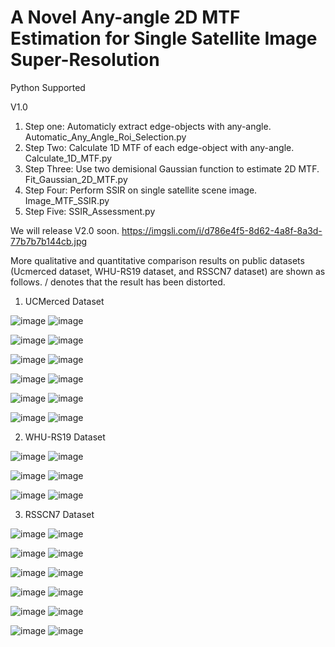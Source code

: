# A Novel Any-angle 2D MTF Estimation for Single Satellite Image Super-Resolution
Python Supported

V1.0
1. Step one: Automaticly extract edge-objects with any-angle. Automatic_Any_Angle_Roi_Selection.py
2. Step Two: Calculate 1D MTF of each edge-object with any-angle. Calculate_1D_MTF.py
3. Step Three: Use two demisional Gaussian function to estimate 2D MTF. Fit_Gaussian_2D_MTF.py
4. Step Four: Perform SSIR on single satellite scene image. Image_MTF_SSIR.py
5. Step Five: SSIR_Assessment.py

We will release V2.0 soon.
https://imgsli.com/i/d786e4f5-8d62-4a8f-8a3d-77b7b7b144cb.jpg

More qualitative and quantitative comparison results on public datasets (Ucmerced dataset, WHU-RS19 dataset, and RSSCN7 dataset) are shown as follows. / denotes that the result has been distorted.

1. UCMerced Dataset

![image](https://github.com/RSingKK/A-Novel-Any-angle-2D-MTF-Estimation/assets/49096921/30fce002-b4fd-4568-a8c5-f24686ad996d)
![image](https://github.com/RSingKK/A-Novel-Any-angle-2D-MTF-Estimation/assets/49096921/e656e732-79cd-4fb2-80f2-005719126700)




![image](https://github.com/RSingKK/A-Novel-Any-angle-2D-MTF-Estimation/assets/49096921/d14c1654-306d-49d1-9bba-4161478b9563)
![image](https://github.com/RSingKK/A-Novel-Any-angle-2D-MTF-Estimation/assets/49096921/6d0bb861-8232-45fb-beba-4d15ba624319)




![image](https://github.com/RSingKK/A-Novel-Any-angle-2D-MTF-Estimation/assets/49096921/6075e6ab-4a18-4568-a98f-5219c61b65ca)
![image](https://github.com/RSingKK/A-Novel-Any-angle-2D-MTF-Estimation/assets/49096921/f6ace178-f4a3-42e4-a1ba-caed8ab41da6)



![image](https://github.com/RSingKK/A-Novel-Any-angle-2D-MTF-Estimation/assets/49096921/aca245d8-4cb5-4095-946b-b9a7dd0953fd)
![image](https://github.com/RSingKK/A-Novel-Any-angle-2D-MTF-Estimation/assets/49096921/7f3f91e8-74f4-4069-b769-5c247dd462a3)



![image](https://github.com/RSingKK/A-Novel-Any-angle-2D-MTF-Estimation/assets/49096921/bf18e81b-776d-4f5c-9520-a3a04f82312a)
![image](https://github.com/RSingKK/A-Novel-Any-angle-2D-MTF-Estimation/assets/49096921/e9cd0041-10f8-4126-a287-1fa17ce6a885)



![image](https://github.com/RSingKK/A-Novel-Any-angle-2D-MTF-Estimation/assets/49096921/43dec535-55d7-479d-91da-01ced586d41c)
![image](https://github.com/RSingKK/A-Novel-Any-angle-2D-MTF-Estimation/assets/49096921/576f1365-7e72-4473-8ad6-cd0ec9db9fcd)

2. WHU-RS19 Dataset

![image](https://github.com/RSingKK/A-Novel-Any-angle-2D-MTF-Estimation/assets/49096921/60ad4122-b1cf-45e7-939a-7a27bdd12bf8)
![image](https://github.com/RSingKK/A-Novel-Any-angle-2D-MTF-Estimation/assets/49096921/aca8b69d-c5d3-484f-a0f8-ad1f99594032)

![image](https://github.com/RSingKK/A-Novel-Any-angle-2D-MTF-Estimation/assets/49096921/7a53183a-41a0-41d5-a58c-bcc5bf20cddc)
![image](https://github.com/RSingKK/A-Novel-Any-angle-2D-MTF-Estimation/assets/49096921/0cee8a11-b196-4c62-a121-01af647bf53e)

![image](https://github.com/RSingKK/A-Novel-Any-angle-2D-MTF-Estimation/assets/49096921/d5e79d27-311c-4ad3-b87a-1dad511104e3)
![image](https://github.com/RSingKK/A-Novel-Any-angle-2D-MTF-Estimation/assets/49096921/6d76df4e-cd1e-4ddb-9a42-9b16282b757b)

3. RSSCN7 Dataset

![image](https://github.com/RSingKK/A-Novel-Any-angle-2D-MTF-Estimation/assets/49096921/231edc0b-2ac6-47c1-a3cc-3a4ede7498a8)
![image](https://github.com/RSingKK/A-Novel-Any-angle-2D-MTF-Estimation/assets/49096921/cb3e8afe-a30d-4959-afb0-d880107ebd8f)

![image](https://github.com/RSingKK/A-Novel-Any-angle-2D-MTF-Estimation/assets/49096921/6e7b2385-7d89-4031-b007-b6a422b2bb97)
![image](https://github.com/RSingKK/A-Novel-Any-angle-2D-MTF-Estimation/assets/49096921/d5874fe1-77ed-4bfd-b65c-8a5accdb0fd4)

![image](https://github.com/RSingKK/A-Novel-Any-angle-2D-MTF-Estimation/assets/49096921/e754d050-aa93-449d-88f1-0c7865b5bea1)
![image](https://github.com/RSingKK/A-Novel-Any-angle-2D-MTF-Estimation/assets/49096921/af9d043a-4b3a-4d22-a656-2d3a162c1b2e)

![image](https://github.com/RSingKK/A-Novel-Any-angle-2D-MTF-Estimation/assets/49096921/19adf9b2-d44b-4de9-b671-a00be653c0bd)
![image](https://github.com/RSingKK/A-Novel-Any-angle-2D-MTF-Estimation/assets/49096921/8b3b3672-a6c8-4aaa-9129-21ab4700fe1c)

![image](https://github.com/RSingKK/A-Novel-Any-angle-2D-MTF-Estimation/assets/49096921/9ab60e02-ad36-4805-8355-a41feceeada7)
![image](https://github.com/RSingKK/A-Novel-Any-angle-2D-MTF-Estimation/assets/49096921/0f15fcfc-afc3-48e0-93fe-36e32a81ac9c)

![image](https://github.com/RSingKK/A-Novel-Any-angle-2D-MTF-Estimation/assets/49096921/ef233974-0a4c-42a5-b9f8-d6d245031680)
![image](https://github.com/RSingKK/A-Novel-Any-angle-2D-MTF-Estimation/assets/49096921/896dc45e-008b-4d17-9f04-af7f3fdef504)



